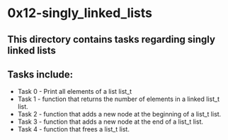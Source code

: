 # 0x12-singly_linked_lists

## This directory contains tasks regarding singly linked lists

## Tasks include:
* Task 0 - Print all elements of a list list_t
* Task 1 - function that returns the number of elements in a linked list_t list.
* Task 2 - function that adds a new node at the beginning of a list_t list.
* Task 3 - function that adds a new node at the end of a list_t list.
* Task 4 - function that frees a list_t list.

